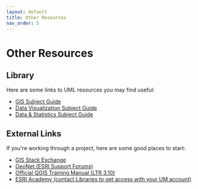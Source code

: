 ```yaml
---
layout: default
title: Other Resources
nav_order: 5
---
```

# Other Resources
## Library 
Here are some links to UML resources you may find useful:
-  [GIS Subject Guide](https://libguides.lib.umanitoba.ca/GISResources)
-  [Data Visualization Subject Guide](https://libguides.lib.umanitoba.ca/viz)
-  [Data & Statistics Subject Guide](https://libguides.lib.umanitoba.ca/data)

## External Links
If you're working through a project, here are some good places to start:
-  [GIS Stack Exchange](https://gis.stackexchange.com/)
-  [GeoNet (ESRI Support Forums)](https://community.esri.com/)
-  [Official QGIS Training Manual (LTR 3.10)](https://docs.qgis.org/3.10/en/docs/training_manual/)  
-  [ESRI Academy (contact Libraries to get access with your UM account)](https://www.esri.com/training/)  
